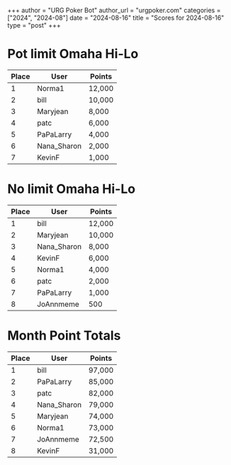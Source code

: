 +++
author = "URG Poker Bot"
author_url = "urgpoker.com"
categories = ["2024", "2024-08"]
date = "2024-08-16"
title = "Scores for 2024-08-16"
type = "post"
+++
# Pot limit Omaha Hi-Lo

| Place | User | Points |
|-------|------|--------|
| 1 | Norma1 | 12,000 |
| 2 | bill | 10,000 |
| 3 | Maryjean | 8,000 |
| 4 | patc | 6,000 |
| 5 | PaPaLarry | 4,000 |
| 6 | Nana_Sharon | 2,000 |
| 7 | KevinF | 1,000 |

# No limit Omaha Hi-Lo

| Place | User | Points |
|-------|------|--------|
| 1 | bill | 12,000 |
| 2 | Maryjean | 10,000 |
| 3 | Nana_Sharon | 8,000 |
| 4 | KevinF | 6,000 |
| 5 | Norma1 | 4,000 |
| 6 | patc | 2,000 |
| 7 | PaPaLarry | 1,000 |
| 8 | JoAnnmeme | 500 |

# Month Point Totals

| Place | User | Points |
|-------|------|--------|
| 1 | bill | 97,000 |
| 2 | PaPaLarry | 85,000 |
| 3 | patc | 82,000 |
| 4 | Nana_Sharon | 79,000 |
| 5 | Maryjean | 74,000 |
| 6 | Norma1 | 73,000 |
| 7 | JoAnnmeme | 72,500 |
| 8 | KevinF | 31,000 |
